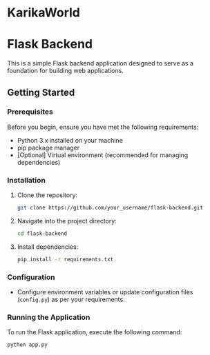 # KarikaWorld

# Flask Backend

This is a simple Flask backend application designed to serve as a foundation for building web applications.

## Getting Started

### Prerequisites

Before you begin, ensure you have met the following requirements:

- Python 3.x installed on your machine
- pip package manager
- [Optional] Virtual environment (recommended for managing dependencies)

### Installation

1. Clone the repository:

    ```bash
    git clone https://github.com/your_username/flask-backend.git
    ```

2. Navigate into the project directory:

    ```bash
    cd flask-backend
    ```

3. Install dependencies:

    ```bash
    pip install -r requirements.txt
    ```

### Configuration

- Configure environment variables or update configuration files (`config.py`) as per your requirements.

### Running the Application

To run the Flask application, execute the following command:

```bash
python app.py
